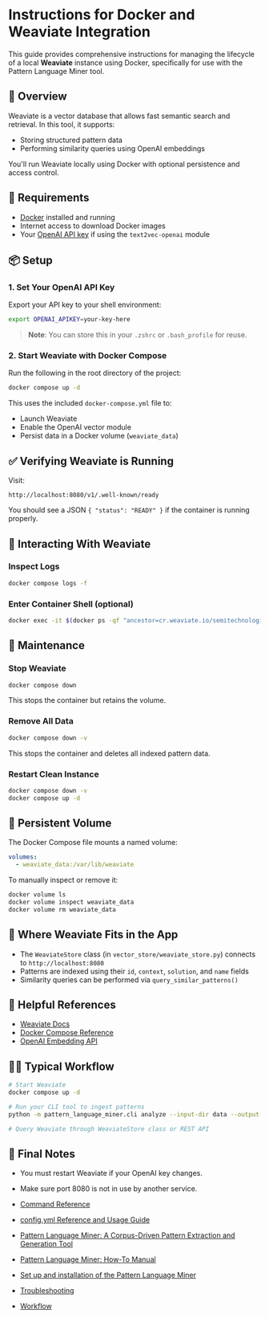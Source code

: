 # Instructions for Docker and Weaviate Integration

This guide provides comprehensive instructions for managing the lifecycle of a local **Weaviate** instance using Docker, specifically for use with the Pattern Language Miner tool.
## 🚀 Overview

Weaviate is a vector database that allows fast semantic search and retrieval. In this tool, it supports:

* Storing structured pattern data
* Performing similarity queries using OpenAI embeddings

You'll run Weaviate locally using Docker with optional persistence and access control.
## 🔧 Requirements

* [Docker](https://www.docker.com/) installed and running
* Internet access to download Docker images
* Your [OpenAI API key](https://platform.openai.com/account/api-keys) if using the `text2vec-openai` module
## 📦 Setup

### 1. Set Your OpenAI API Key

Export your API key to your shell environment:

```bash
export OPENAI_APIKEY=your-key-here
```

> **Note**: You can store this in your `.zshrc` or `.bash_profile` for reuse.

### 2. Start Weaviate with Docker Compose

Run the following in the root directory of the project:

```bash
docker compose up -d
```

This uses the included `docker-compose.yml` file to:

* Launch Weaviate
* Enable the OpenAI vector module
* Persist data in a Docker volume (`weaviate_data`)
## ✅ Verifying Weaviate is Running

Visit:

```
http://localhost:8080/v1/.well-known/ready
```

You should see a JSON `{ "status": "READY" }` if the container is running properly.
## 🧪 Interacting With Weaviate

### Inspect Logs

```bash
docker compose logs -f
```

### Enter Container Shell (optional)

```bash
docker exec -it $(docker ps -qf "ancestor=cr.weaviate.io/semitechnologies/weaviate:1.30.2") /bin/sh
```
## 🧹 Maintenance

### Stop Weaviate

```bash
docker compose down
```

This stops the container but retains the volume.

### Remove All Data

```bash
docker compose down -v
```

This stops the container and deletes all indexed pattern data.

### Restart Clean Instance

```bash
docker compose down -v
docker compose up -d
```
## 🧱 Persistent Volume

The Docker Compose file mounts a named volume:

```yaml
volumes:
  - weaviate_data:/var/lib/weaviate
```

To manually inspect or remove it:

```bash
docker volume ls
docker volume inspect weaviate_data
docker volume rm weaviate_data
```
## 📂 Where Weaviate Fits in the App

* The `WeaviateStore` class (in `vector_store/weaviate_store.py`) connects to `http://localhost:8080`
* Patterns are indexed using their `id`, `context`, `solution`, and `name` fields
* Similarity queries can be performed via `query_similar_patterns()`
## 📄 Helpful References

* [Weaviate Docs](https://weaviate.io/developers/weaviate)
* [Docker Compose Reference](https://docs.docker.com/compose/)
* [OpenAI Embedding API](https://platform.openai.com/docs/guides/embeddings)
## 🧑‍💻 Typical Workflow

```bash
# Start Weaviate
docker compose up -d

# Run your CLI tool to ingest patterns
python -m pattern_language_miner.cli analyze --input-dir data --output-dir output

# Query Weaviate through WeaviateStore class or REST API
```
## 🏁 Final Notes

* You must restart Weaviate if your OpenAI key changes.
* Make sure port 8080 is not in use by another service.

* [Command Reference](command-reference.md)
* [config.yml Reference and Usage Guide](configuration-file-reference.md)
* [Pattern Language Miner: A Corpus-Driven Pattern Extraction and Generation Tool](application-design.md)
* [Pattern Language Miner: How-To Manual](application-guide.md)
* [Set up and installation of the Pattern Language Miner](set-up-and-installation.md)
* [Troubleshooting](troubleshooting.md)
* [Workflow](workflow.md)